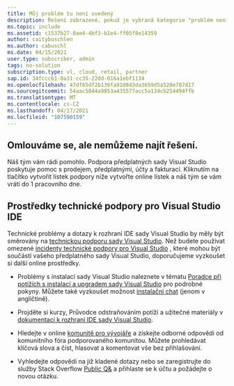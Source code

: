 ```yaml
---
title: Můj problém tu není uvedený
description: Řešení zobrazené, pokud je vybraná kategorie "problém není v seznamu" nebo se nenajde žádné řešení
ms.topic: include
ms.assetid: c1537b27-0ae4-4bf3-b1e4-ff05f8e14359
author: caitybuschlen
ms.author: cabuschl
ms.date: 04/15/2021
user.type: subscriber, admin
tags: no-solution
subscription.type: vl, cloud, retail, partner
sap.id: 34fccc61-0a31-cc35-22dd-016a1ebf1134
ms.openlocfilehash: 47df65df2b139fa910843da3659d5a520e787d17
ms.sourcegitcommit: 54aac5044a9853a435577acc5a134cb254494ffb
ms.translationtype: MT
ms.contentlocale: cs-CZ
ms.lasthandoff: 04/17/2021
ms.locfileid: "107590159"
---
```

## <a name="sorry-we-couldnt-find-a-solution-for-you"></a>Omlouváme se, ale nemůžeme najít řešení. 

Náš tým vám rádi pomohlo. Podpora předplatných sady Visual Studio poskytuje pomoc s prodejem, předplatnými, účty a fakturací. Kliknutím na tlačítko vytvořit lístek podpory níže vytvořte online lístek a náš tým se vám vrátí do 1 pracovního dne. 

## <a name="visual-studio-ide-technical-support-resources"></a>Prostředky technické podpory pro Visual Studio IDE  

Technické problémy a dotazy k rozhraní IDE sady Visual Studio by měly být směrovány na [technickou podporu sady Visual Studio](https://visualstudio.microsoft.com/vs/support/). Než budete používat omezené [incidenty technické podpory pro Visual Studio](https://docs.microsoft.com/visualstudio/subscriptions/vs-tech-support) , které mohou být součástí vašeho předplatného sady Visual Studio, doporučujeme vyzkoušet si další online prostředky.

- Problémy s instalací sady Visual Studio naleznete v tématu [Poradce při potížích s instalací a upgradem sady Visual Studio](https://docs.microsoft.com/visualstudio/install/troubleshooting-installation-issues) pro podrobné pokyny. Můžete také vyzkoušet možnost [instalační chat](https://visualstudio.microsoft.com/vs/support/#talktous) (jenom v angličtině).

- Projděte si kurzy, Průvodce odstraňováním potíží a užitečné materiály v [dokumentaci k rozhraní IDE sady Visual Studio](https://docs.microsoft.com/visualstudio/ide/). 

- Hledejte v online [komunitě pro vývojáře](https://developercommunity.visualstudio.com/) a získejte odborné odpovědi od komunitního fóra podporovaného komunitou. Můžete prohledávat klíčová slova a číst, hlasovat a komentovat vše bez přihlašování.  

- Vyhledejte odpovědi na již kladené dotazy nebo se zaregistrujte do služby Stack Overflow [Public Q&](https://stackoverflow.com/questions/tagged/visual-studio?tab=Newest) a přihlaste se k účtu a požádejte o novou otázku.  



